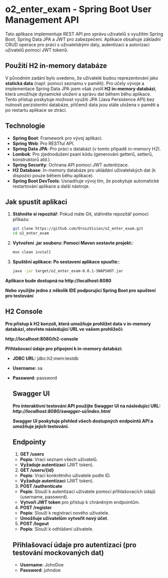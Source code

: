 # o2_enter_exam - Spring Boot User Management API

Tato aplikace implementuje REST API pro správu uživatelů s využitím Spring Boot, Spring Data JPA a JWT pro zabezpečení. Aplikace obsahuje základní CRUD operace pro práci s uživatelskými daty, autentizaci a autorizaci uživatelů pomocí JWT tokenů.

## Použití H2 in-memory databáze

V původním zadání bylo uvedeno, že uživatelé budou reprezentováni jako **statická data** (např. pomocí seznamu v paměti). Pro účely vývoje a implementace Spring Data JPA jsem však zvolil **H2 in-memory databázi**, která umožňuje dynamické uložení a správu dat během běhu aplikace. Tento přístup poskytuje možnost využití JPA (Java Persistence API) bez nutnosti perzistentní databáze, přičemž data jsou stále uložena v paměti a po restartu aplikace se ztrácí. 


## Technologie

- **Spring Boot**: Framework pro vývoj aplikací.
- **Spring Web**: Pro RESTful API.
- **Spring Data JPA**: Pro práci s databází (v tomto případě in-memory H2).
- **Lombok**: Pro zjednodušení psaní kódu (generování getterů, setterů, konstruktorů atd.).
- **Spring Security**: Ochrana API pomocí JWT autentizace.
- **H2 Database**: In-memory databáze pro ukládání uživatelských dat (k dispozici pouze během běhu aplikace).
- **Spring Boot DevTools**: Usnadňuje vývoj tím, že poskytuje automatické restartování aplikace a další nástroje.

## Jak spustit aplikaci

1. **Stáhněte si repozitář**:
   Pokud máte Git, stáhněte repozitář pomocí příkazu:
   ```bash
   git clone https://github.com/OroszVision/o2_enter_exam.git
   cd o2_enter_exam
2. **Vytvoření .jar souboru: Pomocí Maven sestavte projekt:**:
   ```bash
   mvn clean install
3. **Spuštění aplikace: Po sestavení aplikace spusťte:**:
    ```bash
    java -jar target/o2_enter_exam-0.0.1-SNAPSHOT.jar
**Aplikace bude dostupná na http://localhost:8080**

**Nebo využijte jedno z několik IDE podporující Spring Boot pro spuštení pro testování**

## H2 Console
**Pro přístup k H2 konzoli, která umožňuje prohlížet data v in-memory databázi, otevřete následující URL ve vašem prohlížeči:**

**http://localhost:8080/h2-console**

**Přihlašovací údaje pro připojení k in-memory databázi:**
- **JDBC URL:** jdbc:h2:mem:testdb
- **Username:** sa
- **Password:** password

  ## Swagger UI
  **Pro interaktivní testování API použijte Swagger UI na následující URL:**
  ***http://localhost:8080/swagger-ui/index.html***

  **Swagger UI poskytuje přehled všech dostupných endpointů API a umožňuje jejich testování.**

  ## Endpointy
  1. **GET /users**
   - **Popis**: Vrací seznam všech uživatelů.
   - **Vyžaduje autentizaci** (JWT token).

  2. **GET /users/{id}**
   - **Popis**: Vrací konkrétního uživatele podle ID.
   - **Vyžaduje autentizaci** (JWT token).

  3. **POST /authenticate**
   - **Popis**: Slouží k autentizaci uživatele pomocí přihlašovacích údajů (username, password).
   - **Vytvoří JWT token** pro přístup k chráněným endpointům.

  4. **POST /register**
   - **Popis**: Slouží k registraci nového uživatele.
   - **Umožňuje uživatelům vytvořit nový účet**.

  5. **POST /logout**
   - **Popis**: Slouží k odhlášení uživatele.

  ## Přihlašovací údaje pro autentizaci (pro testování mockovaných dat)
  - **Username**: JohnDoe
  - **Password**: johndoe  


